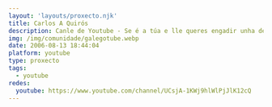 ```yaml
---
layout: 'layouts/proxecto.njk'
title: Carlos A Quirós
description: Canle de Youtube - Se é a túa e lle queres engadir unha descripción e etiquetas, ponte en contacto con nós.
img: /img/comunidade/galegotube.webp
date: 2006-08-13 18:44:04
platform: youtube
type: proxecto
tags:
  - youtube
redes:
  youtube: https://www.youtube.com/channel/UCsjA-1KWj9hlWlPjJlK12cQ
---
```


